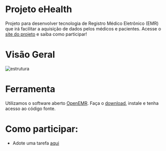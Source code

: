 # Projeto eHealth 
Projeto para desenvolver tecnologia de Registro Médico Eletrônico (EMR) que irá facilitar a aquisição de dados pelos médicos e pacientes. 
Acesse o [site do projeto](http://peti.lasseufpa.org/) e saiba como participar!

# Visão Geral
![estrutura](https://github.com/lasseufpa/ehealth/blob/master/estrutura.png)

# Ferramenta
Utilizamos o software aberto [OpenEMR](http://www.open-emr.org/). Faça o [download](http://www.open-emr.org/wiki/index.php/OpenEMR_Downloads), instale e tenha acesso ao código fonte. 

# Como participar:
- Adote uma tarefa [aqui](https://github.com/lasseufpa/ehealth/issues)

